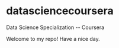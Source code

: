# datasciencecoursera
Data Science Specialization -- Coursera

Welcome to my repo! Have a nice day. 
